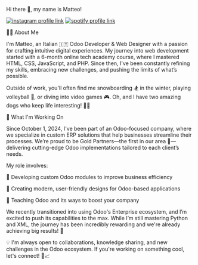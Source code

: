 Hi there 👋, my name is Matteo!

[![instagram profile link](https://img.shields.io/badge/Instagram-E4405F?style=for-the-badge&logo=instagram&logoColor=white)](https://www.instagram.com/mattesala97/)
[![spotify profile link](https://img.shields.io/badge/Spotify-1ED760?&style=for-the-badge&logo=spotify&logoColor=white)](https://open.spotify.com/user/matteo_sala?si=cdf49af6030f4c7e)


🙋‍♂️ About Me

I'm Matteo, an Italian 🇮🇹 Odoo Developer & Web Designer with a passion for crafting intuitive digital experiences. My journey into web development started with a 6-month online tech academy course, where I mastered HTML, CSS, JavaScript, and PHP. Since then, I've been constantly refining my skills, embracing new challenges, and pushing the limits of what’s possible.

Outside of work, you'll often find me snowboarding 🏂 in the winter, playing volleyball 🏐, or diving into video games 🎮. Oh, and I have two amazing dogs who keep life interesting! 🐶🐶


🔭 What I'm Working On

Since October 1, 2024, I've been part of an Odoo-focused company, where we specialize in custom ERP solutions that help businesses streamline their processes. We’re proud to be Gold Partners—the first in our area 🥇—delivering cutting-edge Odoo implementations tailored to each client’s needs.

My role involves:


🔹 Developing custom Odoo modules to improve business efficiency

🔹 Creating modern, user-friendly designs for Odoo-based applications

🔹 Teaching Odoo and its ways to boost your company



We recently transitioned into using Odoo's Enterprise ecosystem, and I’m excited to push its capabilities to the max. While I’m still mastering Python and XML, the journey has been incredibly rewarding and we're already achieving big results! 🚀

💡 I'm always open to collaborations, knowledge sharing, and new challenges in the Odoo ecosystem. If you're working on something cool, let's connect! 🔧📈
